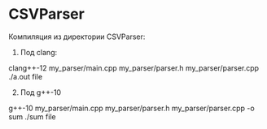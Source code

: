 # CSVParser
Компиляция из директории CSVParser:

1) Под clang:

clang++-12 my_parser/main.cpp my_parser/parser.h my_parser/parser.cpp
./a.out file

2) Под g++-10

g++-10 my_parser/main.cpp my_parser/parser.h my_parser/parser.cpp -o sum
./sum file
